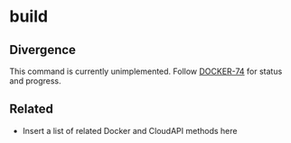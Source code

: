 # build

## Divergence

This command is currently unimplemented. Follow [DOCKER-74](http://smartos.org/bugview/DOCKER-74) for status and progress.

## Related

- Insert a list of related Docker and CloudAPI methods here
